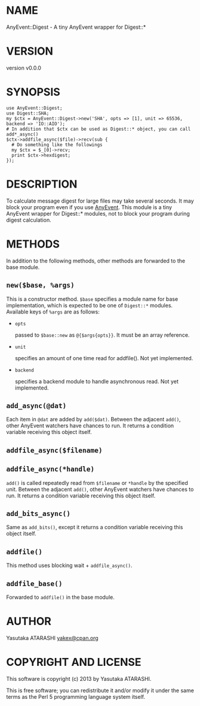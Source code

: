 # NAME

AnyEvent::Digest - A tiny AnyEvent wrapper for Digest::\*

# VERSION

version v0.0.0

# SYNOPSIS

    use AnyEvent::Digest;
    use Digest::SHA;
    my $ctx = AnyEvent::Digest->new('SHA', opts => [1], unit => 65536, backend => 'IO::AIO');
    # In addition that $ctx can be used as Digest::* object, you can call add*_async()
    $ctx->addfile_async($file)->recv(sub {
      # Do something like the followings
      my $ctx = $_[0]->recv;
      print $ctx->hexdigest;
    });

# DESCRIPTION

To calculate message digest for large files may take several seconds.
It may block your program even if you use [AnyEvent](http://search.cpan.org/perldoc?AnyEvent).
This module is a tiny AnyEvent wrapper for Digest::\* modules,
not to block your program during digest calculation.

# METHODS

In addition to the following methods, other methods are forwarded to the base module.

## `new($base, %args)`

This is a constructor method.
`$base` specifies a module name for base implementation, which is expected to be one of `Digest::*` modules.
Available keys of `%args` are as follows:

- `opts`

    passed to `$base::new` as `@{$args{opts}}`. It must be an array reference.

- `unit`

    specifies an amount of one time read for addfile(). Not yet implemented.

- `backend`

    specifies a backend module to handle asynchronous read. Not yet implemented.

## `add_async(@dat)`

Each item in `@dat` are added by `add($dat)`.
Between the adjacent `add()`, other AnyEvent watchers have chances to run.
It returns a condition variable receiving this object itself.

## `addfile_async($filename)`

## `addfile_async(*handle)`

`add()` is called repeatedly read from `$filename` or `*handle` by the specified unit.
Between the adjacent `add()`, other AnyEvent watchers have chances to run.
It returns a condition variable receiving this object itself.

## `add_bits_async()`

Same as `add_bits()`, except it returns a condition variable receiving this object itself.

## `addfile()`

This method uses blocking wait + `addfile_async()`.

## `addfile_base()`

Forwarded to `addfile()` in the base module.

# AUTHOR

Yasutaka ATARASHI <yakex@cpan.org>

# COPYRIGHT AND LICENSE

This software is copyright (c) 2013 by Yasutaka ATARASHI.

This is free software; you can redistribute it and/or modify it under
the same terms as the Perl 5 programming language system itself.
